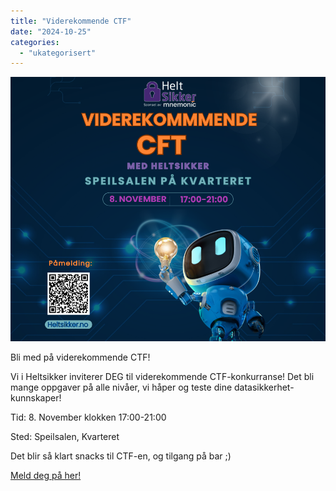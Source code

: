 ```yaml
---
title: "Viderekommende CTF"
date: "2024-10-25"
categories: 
  - "ukategorisert"
---
```


![Viderkommen_CTF](/public/Viderkommen_CTF.png)

Bli med på viderekommende CTF! <br />

Vi i Heltsikker inviterer DEG til viderekommende CTF-konkurranse! Det bli mange oppgaver på alle nivåer, vi håper og teste dine datasikkerhet-kunnskaper! <br />

Tid: 8. November klokken 17:00-21:00

Sted: Speilsalen, Kvarteret <br />

Det blir så klart snacks til CTF-en, og tilgang på bar ;)

[Meld deg på her!](https://docs.google.com/forms/d/e/1FAIpQLSezkrdXtrHCmBmlShtZZ6ABnIg9ZKxgiqvbj1Ak2YDYSgCfOw/viewform)
